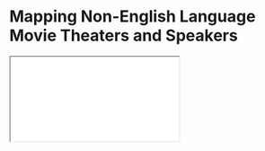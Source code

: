 # Mapping Non-English Language Movie Theaters and Speakers

<iframe src="Theater language dist.PNG"></iframe>


